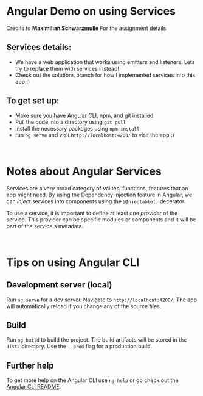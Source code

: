 # Angular Demo on using Services

Credits to **Maximilian Schwarzmulle** For the assignment details
## Services details:
- We have a web application that works using emitters and listeners. Lets try to replace them with services instead! 
- Check out the solutions branch for how I implemented services into this app :) 

## To get set up:
- Make sure you have Angular CLI, npm, and git installed
- Pull the code into a directory using `git pull `
- install the necessary packages using `npm install`
- run `ng serve` and visit `http://localhost:4200/` to visit the app :)            

&nbsp;

# Notes about Angular Services

Services are a very broad category of values, functions, features that an app might need. By using the Dependency injection feature in Angular, we can *inject* services into components using the `@Injectable()` decerator. 

To use a service, it is important to define at least one *provider* of the service. This provider can be specific modules or components and it will be part of the service's metadata. 

&nbsp;

# Tips on using Angular CLI 

## Development server (local)

Run `ng serve` for a dev server. Navigate to `http://localhost:4200/`. The app will automatically reload if you change any of the source files.

## Build

Run `ng build` to build the project. The build artifacts will be stored in the `dist/` directory. Use the `--prod` flag for a production build.

## Further help

To get more help on the Angular CLI use `ng help` or go check out the [Angular CLI README](https://github.com/angular/angular-cli/blob/master/README.md).
